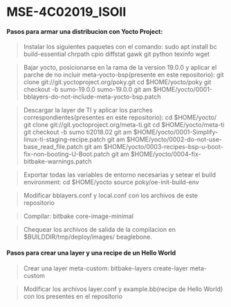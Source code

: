 # MSE-4C02019_ISOII

#### Pasos para armar una distribucion con Yocto Project:

> Instalar los siguientes paquetes con el comando:
sudo apt install bc build-essential chrpath cpio diffstat gawk git python texinfo wget

> Bajar yocto, posicionarse en la rama de la version  19.0.0 y aplicar el parche de no incluir meta-yocto-bsp(presente en este repositorio):
git clone git://git.yoctoproject.org/poky.git
cd $HOME/yocto/poky
git checkout -b sumo-19.0.0 sumo-19.0.0
git am $HOME/yocto/0001-bblayers-do-not-include-meta-yocto-bsp.patch

> Descargar la layer de TI y aplicar los parches correspondientes(presentes en este repositorio):
cd $HOME/yocto/
git clone git://git.yoctoproject.org/meta-ti.git
cd $HOME/yocto/meta-ti
git checkout -b sumo ti2018.02
git am $HOME/yocto/0001-Simplify-linux-ti-staging-recipe.patch
git am $HOME/yocto/0002-do-not-use-base_read_file.patch
git am $HOME/yocto/0003-recipes-bsp-u-boot-fix-non-booting-U-Boot.patch
git am $HOME/yocto/0004-fix-bitbake-warnings.patch

> Exportar todas las variables de entorno necesarias y setear el build environment:
cd $HOME/yocto
source poky/oe-init-build-env

> Modificar bblayers.conf y local.conf con los archivos de este repositorio

> Compilar:
bitbake core-image-minimal

> Chequear los archivos de salida de la compilacion en $BUILDDIR/tmp/deploy/images/
beaglebone.

#### Pasos para crear una layer y una recipe de un Hello World

> Crear una layer meta-custom:
bitbake-layers create-layer meta-custom

> Modificar los archivos layer.conf y example.bb(recipe de Hello World) con los presentes en el repositorio
